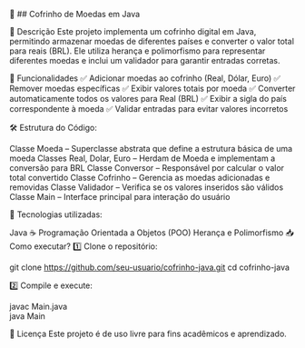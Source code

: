 🏦 ## Cofrinho de Moedas em Java

📌 Descrição
Este projeto implementa um cofrinho digital em Java, permitindo armazenar moedas de diferentes países e converter o valor total para reais (BRL). Ele utiliza herança e polimorfismo para representar diferentes moedas e inclui um validador para garantir entradas corretas.

🚀 Funcionalidades
✅ Adicionar moedas ao cofrinho (Real, Dólar, Euro)
✅ Remover moedas específicas
✅ Exibir valores totais por moeda
✅ Converter automaticamente todos os valores para Real (BRL)
✅ Exibir a sigla do país correspondente à moeda
✅ Validar entradas para evitar valores incorretos

🛠️ Estrutura do Código:

Classe Moeda – Superclasse abstrata que define a estrutura básica de uma moeda
Classes Real, Dolar, Euro – Herdam de Moeda e implementam a conversão para BRL
Classe Conversor – Responsável por calcular o valor total convertido
Classe Cofrinho – Gerencia as moedas adicionadas e removidas
Classe Validador – Verifica se os valores inseridos são válidos
Classe Main – Interface principal para interação do usuário

🔧 Tecnologias utilizadas:

Java ☕
Programação Orientada a Objetos (POO)
Herança e Polimorfismo
📥 Como executar?
1️⃣ Clone o repositório:

git clone https://github.com/seu-usuario/cofrinho-java.git
cd cofrinho-java

2️⃣ Compile e execute:

javac Main.java  
java Main  

📄 Licença
Este projeto é de uso livre para fins acadêmicos e aprendizado.

